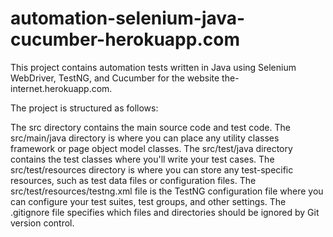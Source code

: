 # automation-selenium-java-cucumber-herokuapp.com
This project contains automation tests written in Java using Selenium WebDriver, TestNG, and Cucumber for the website the-internet.herokuapp.com. 

The project is structured as follows:

The src directory contains the main source code and test code.
The src/main/java directory is where you can place any utility classes framework or page object model classes.
The src/test/java directory contains the test classes where you'll write your test cases.
The src/test/resources directory is where you can store any test-specific resources, such as test data files or configuration files.
The src/test/resources/testng.xml file is the TestNG configuration file where you can configure your test suites, test groups, and other settings.
The .gitignore file specifies which files and directories should be ignored by Git version control.
